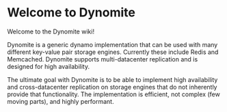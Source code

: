 # Welcome to Dynomite

Welcome to the Dynomite wiki!

Dynomite is a generic dynamo implementation that can be used with many different key-value pair storage engines. Currently these include Redis and Memcached. Dynomite supports multi-datacenter replication and is designed for high availability.

The ultimate goal with Dynomite is to be able to implement high availability and cross-datacenter replication on storage engines that do not inherently provide that functionality. The implementation is efficient, not complex (few moving parts), and highly performant.
